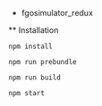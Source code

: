 * fgosimulator_redux
 
** Installation
```
npm install
```
```
npm run prebundle
```
```
npm run build
```
```
npm start
```

